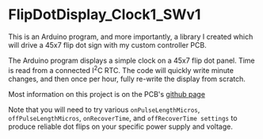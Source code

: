 # FlipDotDisplay_Clock1_SWv1
This is an Arduino program, and more importantly, a library I created which will drive a 45x7 flip dot sign with my custom controller PCB.

The Arduino program displays a simple clock on a 45x7 flip dot panel. Time is read from a connected I<sup>2</sup>C RTC. The code will quickly write minute changes, and then once per hour, fully re-write the display from scratch.

Most information on this project is on the PCB's [github page](https://github.com/hshutan/45x7-flipdot-controller)

Note that you will need to try various `onPulseLengthMicros`, `offPulseLengthMicros`, `onRecoverTime`, and `offRecoverTime settings` to produce reliable dot flips on your specific power supply and voltage.
